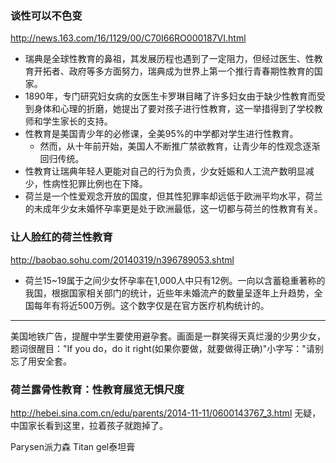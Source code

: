 ### 谈性可以不色变
http://news.163.com/16/1129/00/C70I66RO000187VI.html
- 瑞典是全球性教育的鼻祖，其发展历程也遇到了一定阻力，但经过医生、性教育开拓者、政府等多方面努力，瑞典成为世界上第一个推行青春期性教育的国家。
- 1890年，专门研究妇女病的女医生卡罗琳目睹了许多妇女由于缺少性教育而受到身体和心理的折磨，她提出了要对孩子进行性教育，这一举措得到了学校教师和学生家长的支持。
- 性教育是美国青少年的必修课，全美95%的中学都对学生进行性教育。
  - 然而，从十年前开始，美国人不断推广禁欲教育，让青少年的性观念逐渐回归传统。
- 性教育让瑞典年轻人更能对自己的行为负责，少女妊娠和人工流产数明显减少，性病性犯罪比例也在下降。
- 荷兰是一个性爱观念开放的国度，但其性犯罪率却远低于欧洲平均水平，荷兰的未成年少女未婚怀孕率更是处于欧洲最低，这一切都与荷兰的性教育有关。

### 让人脸红的荷兰性教育
http://baobao.sohu.com/20140319/n396789053.shtml
- 荷兰15~19属于之间少女怀孕率在1,000人中只有12例。一向以含蓄稳重著称的我国，根据国家相关部门的统计，近些年未婚流产的数量呈逐年上升趋势，全国每年有将近500万例。这个数字仅是在官方医疗机构统计的。
- - -
美国地铁广告，提醒中学生要使用避孕套。画面是一群笑得天真烂漫的少男少女，题词很醒目："If you do，do it right(如果你要做，就要做得正确)"小字写："请别忘了用安全套。

### 荷兰露骨性教育：性教育展览无惧尺度
http://hebei.sina.com.cn/edu/parents/2014-11-11/0600143767_3.html
无疑，中国家长看到这里，拉着孩子就跑掉了。

Parysen派力森
Titan gel泰坦膏